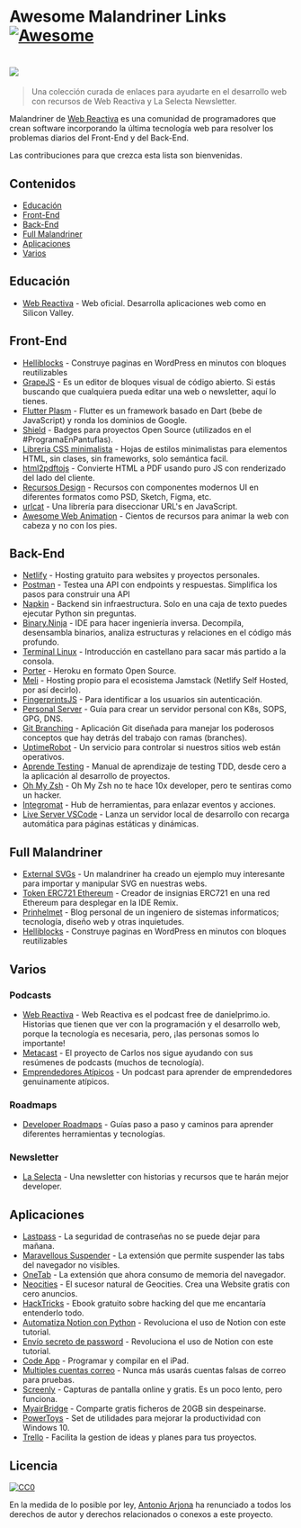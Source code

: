 # Awesome Malandriner Links [![Awesome](https://cdn.rawgit.com/sindresorhus/awesome/d7305f38d29fed78fa85652e3a63e154dd8e8829/media/badge.svg)](https://github.com/sindresorhus/awesome)


# [<img src="https://i.imgur.com/A3M3Qxl.png">](https://i.imgur.com/A3M3Qxl.png)


> Una colección curada de enlaces para ayudarte en el desarrollo web con recursos de Web Reactiva y La Selecta Newsletter.

Malandriner de [Web Reactiva](https://danielprimo.io) es una comunidad de programadores que crean software incorporando la última tecnología web para resolver los problemas diarios del Front-End y del Back-End.

Las contribuciones para que crezca esta lista son bienvenidas. 

## Contenidos

- [Educación](#educación)
- [Front-End](#front-end)
- [Back-End](#back-end)
- [Full Malandriner](#full-malandriner)
- [Aplicaciones](#aplicaciones)
- [Varios](#varios)

## Educación

- [Web Reactiva](http://danielprimo.io) - Web oficial. Desarrolla aplicaciones web como en Silicon Valley.

## Front-End

- [Helliblocks](https://heliblocks.com/) - Construye paginas en WordPress en minutos con bloques reutilizables
- [GrapeJS](https://grapesjs.com/) - Es un editor de bloques visual de código abierto. Si estás buscando que cualquiera pueda editar una web o newsletter, aquí lo tienes.
- [Flutter Plasm](http://measuredme.com/) - Flutter es un framework basado en Dart (bebe de JavaScript) y ronda los dominios de Google.
- [Shield](https://shields.io/) - Badges para proyectos Open Source (utilizados en el #ProgramaEnPantuflas).
- [Libreria CSS minimalista](https://awesome-web-animation.netlify.app/) - Hojas de estilos minimalistas para elementos HTML, sin clases, sin frameworks, solo semántica facil.
- [html2pdftojs](https://ekoopmans.github.io/html2pdf.js/) - Convierte HTML a PDF usando puro JS con renderizado del lado del cliente.
- [Recursos Design](https://github.com/bradtraversy/design-resources-for-developers) - Recursos con componentes modernos UI en diferentes formatos como PSD, Sketch, Figma, etc.
- [urlcat](https://urlcat.dev/#/) - Una librería para diseccionar URL's en JavaScript.
- [Awesome Web Animation](https://awesome-web-animation.netlify.app/) - Cientos de recursos para animar la web con cabeza y no con los pies.

## Back-End

- [Netlify](https://www.netlify.com/) - Hosting gratuito para websites y proyectos personales. 
- [Postman](https://www.postman.com/) - Testea una API con endpoints y respuestas. Simplifica los pasos para construir una API
- [Napkin](https://www.napkin.io/) - Backend sin infraestructura. Solo en una caja de texto puedes ejecutar Python sin preguntas.
- [Binary.Ninja](https://binary.ninja/) - IDE para hacer ingeniería inversa. Decompila, desensambla binarios, analiza estructuras y relaciones en el código más profundo. 
- [Terminal Linux](https://terminaldelinux.com/terminal/) - Introducción en castellano para sacar más partido a la consola.
- [Porter](https://www.getporter.dev) - Heroku en formato Open Source.
- [Meli](https://docs.meli.sh/) - Hosting propio para el ecosistema Jamstack (Netlify Self Hosted, por así decirlo).
- [FingerprintsJS](https://github.com/fingerprintjs/fingerprintjs) - Para identificar a los usuarios sin autenticación.
- [Personal Server](https://github.com/erebe/personal-server) - Guía para crear un servidor personal con K8s, SOPS, GPG, DNS.
- [Git Branching](https://learngitbranching.js.org/?locale=es_AR) - Aplicación Git diseñada para manejar los poderosos conceptos que hay detrás del trabajo con ramas (branches).
- [UptimeRobot](https://uptimerobot.com/) - Un servicio para controlar si nuestros sitios web están operativos.
- [Aprende Testing](https://franiglesias.github.io/new-book/) - Manual de aprendizaje de testing TDD, desde cero a la aplicación al desarrollo de proyectos.
- [Oh My Zsh](https://github.com/ohmyzsh/ohmyzsh) - Oh My Zsh no te hace 10x developer, pero te sentiras como un hacker.
- [Integromat](https://www.integromat.com/en) - Hub de herramientas, para enlazar eventos y acciones.
- [Live Server VSCode](https://marketplace.visualstudio.com/items?itemName=ritwickdey.LiveServer) - Lanza un servidor local de desarrollo con recarga automática para páginas estáticas y dinámicas.

## Full Malandriner

- [External SVGs](https://gitlab.com/imanolvalero/external-svgs) - Un malandriner ha creado un ejemplo muy interesante para importar y manipular SVG en nuestras webs.
- [Token ERC721 Ethereum](https://github.com/Cainuriel/ERC721-Contracts/tree/main/badgecreator) - Creador de insignias ERC721 en una red Ethereum para desplegar en la IDE Remix.
- [Prinhelmet](http://blog.jajimenez.info/) - Blog personal de un ingeniero de sistemas informaticos; tecnología, diseño web y otras inquietudes.
- [Helliblocks](https://heliblocks.com/) - Construye paginas en WordPress en minutos con bloques reutilizables

## Varios

### Podcasts
- [Web Reactiva](https://www.danielprimo.io/podcast) - Web Reactiva es el podcast free de danielprimo.io. Historias que tienen que ver con la programación y el desarrollo web, porque la tecnología es necesaria, pero, ¡las personas somos lo importante!
- [Metacast](https://www.notion.so/MetaCast-92c8bd50e6b8402499155fc8bbafe5da) - El proyecto de Carlos nos sigue ayudando con sus resúmenes de podcasts (muchos de tecnología).
- [Emprendedores Atípicos](https://emprendedoresatipicos.com/) - Un podcast para aprender de emprendedores genuinamente atípicos.

### Roadmaps
- [Developer Roadmaps](https://roadmap.sh/) - Guías paso a paso y caminos para aprender diferentes herramientas y tecnologías.

### Newsletter
- [La Selecta](https://laselectanewsletter.com/) - Una newsletter con historias y recursos que te harán mejor developer. 

## Aplicaciones

- [Lastpass](https://www.lastpass.com/es/solutions/business-password-manager) - La seguridad de contraseñas no se puede dejar para mañana.
- [Maravellous Suspender](https://github.com/gioxx/MarvellousSuspender) - La extensión que permite suspender las tabs del navegador no visibles.
- [OneTab](https://chrome.google.com/webstore/detail/onetab/chphlpgkkbolifaimnlloiipkdnihall?hl=es) - La extensión que ahora consumo de memoria del navegador.
- [Neocities](https://neocities.org/) - El sucesor natural de Geocities. Crea una Website gratis con cero anuncios.
- [HackTricks](https://book.hacktricks.xyz/) - Ebook gratuito sobre hacking del que me encantaría entenderlo todo.
- [Automatiza Notion con Python](https://ayushirawat.com/automate-notion-with-python) - Revoluciona el uso de Notion con este tutorial.
- [Envío secreto de password](https://enviosecreto.es/) - Revoluciona el uso de Notion con este tutorial.
- [Code App](https://apps.apple.com/es/app/code-app/id1512938504?l=ca) - Programar y compilar en el iPad.
- [Multiples cuentas correo](https://www.genbeta.com/correo/trucos-para-gmail-como-crearte-muchas-direcciones-extra-para-tu-cuenta) - Nunca más usarás cuentas falsas de correo para pruebas.
- [Screenly](http://screeenly.com/) - Capturas de pantalla online y gratis. Es un poco lento, pero funciona.
- [MyairBridge](https://www.myairbridge.com/es/) - Comparte gratis ficheros de 20GB sin despeinarse.
- [PowerToys](https://github.com/microsoft/PowerToys) - Set de utilidades para mejorar la productividad con Windows 10.
- [Trello](https://trello.com) - Facilita la gestion de ideas y planes para tus proyectos.


## Licencia

[![CC0](http://mirrors.creativecommons.org/presskit/buttons/88x31/svg/cc-zero.svg)](https://creativecommons.org/publicdomain/zero/1.0/)

En la medida de lo posible por ley, [Antonio Arjona](https://github.com/twochemist) ha renunciado a todos los derechos de autor y derechos relacionados o conexos a este proyecto.
